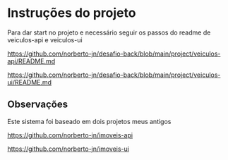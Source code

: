 # Instruções do projeto

Para dar start no projeto e necessário seguir os passos do readme de veiculos-api e veiculos-ui

https://github.com/norberto-jn/desafio-back/blob/main/project/veiculos-api/README.md

https://github.com/norberto-jn/desafio-back/blob/main/project/veiculos-ui/README.md



## Observações

Este sistema foi baseado em dois projetos meus antigos

https://github.com/norberto-jn/imoveis-api

https://github.com/norberto-jn/imoveis-ui